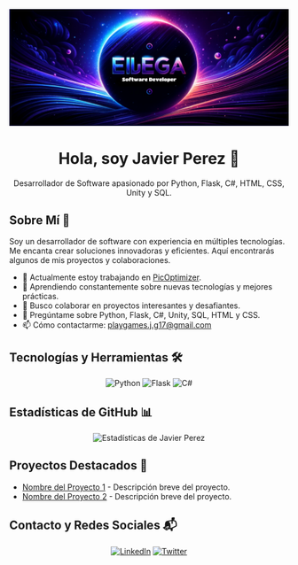 <div align="center">
  <img src="banner-inicio-eljega.png" alt="Javier Perez - Desarrollador de Software">
</div>

<h1 align="center">Hola, soy Javier Perez 👋</h1>
<p align="center">
  Desarrollador de Software apasionado por Python, Flask, C#, HTML, CSS, Unity y SQL.
</p>

## Sobre Mí 🚀
Soy un desarrollador de software con experiencia en múltiples tecnologías. Me encanta crear soluciones innovadoras y eficientes. Aquí encontrarás algunos de mis proyectos y colaboraciones.

- 🔭 Actualmente estoy trabajando en [PicOptimizer]([link_al_proyecto](https://picoptimizer.1.us-1.fl0.io)).
- 🌱 Aprendiendo constantemente sobre nuevas tecnologías y mejores prácticas.
- 👯 Busco colaborar en proyectos interesantes y desafiantes.
- 💬 Pregúntame sobre Python, Flask, C#, Unity, SQL, HTML y CSS.
- 📫 Cómo contactarme: [playgames.j.g17@gmail.com](mailto:playgames.j.g17@gmail.com)

## Tecnologías y Herramientas 🛠️
<div align="center">
  <img src="icono_python.png" alt="Python" width="40" height="40"/>
  <img src="icono_flask.png" alt="Flask" width="40" height="40"/>
  <img src="icono_csharp.png" alt="C#" width="40" height="40"/>
</div>

## Estadísticas de GitHub 📊
<div align="center">
  <img src="https://github-readme-stats.vercel.app/api?username=eljega&show_icons=true&theme=radical" alt="Estadísticas de Javier Perez" />
</div>

## Proyectos Destacados 🌟
- [Nombre del Proyecto 1](link_al_proyecto_1) - Descripción breve del proyecto.
- [Nombre del Proyecto 2](link_al_proyecto_2) - Descripción breve del proyecto.

## Contacto y Redes Sociales 📬
<div align="center">
  <a href="tu_linkedin"><img src="icono_linkedin.png" alt="LinkedIn" width="40" height="40"/></a>
  <a href="tu_twitter"><img src="icono_twitter.png" alt="Twitter" width="40" height="40"/></a>
</div>


